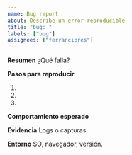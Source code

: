 ```yaml
---
name: Bug report
about: Describe un error reproducible
title: "bug: "
labels: ["bug"]
assignees: ["ferrancipres"]
---
```


**Resumen**
¿Qué falla?

**Pasos para reproducir**

1.
2.
3.

**Comportamiento esperado**

**Evidencia**
Logs o capturas.

**Entorno**
SO, navegador, versión.
